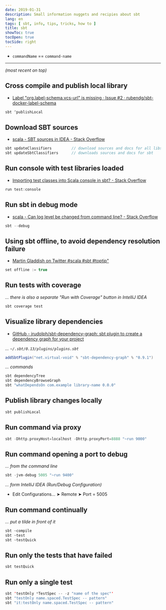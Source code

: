 ```yaml
---
date: 2019-01-31
description: Small information nuggets and recipies about sbt
lang: en
tags: [ sbt, info, tips, tricks, how to ]
title: sbt
showToc: true
tocOpen: true
tocSide: right
---
```


<!--more-->

* `commandName` == `command-name`

---

*(most recent on top)*

## Cross compile and publish local library

* [Label "org.label-schema.vcs-url" is missing · Issue #2 · rubendg/sbt-docker-label-schema](https://github.com/rubendg/sbt-docker-label-schema/issues/2#issuecomment-369343643)

```scala
sbt ^publishLocal
```

## Download SBT sources

* [scala - SBT sources in IDEA - Stack Overflow](http://stackoverflow.com/questions/17127367/sbt-sources-in-idea/17127380#17127380)

```scala
sbt updateClassifiers         // download sources and docs for all libs
sbt updateSbtClassifiers      // downloads sources and docs for sbt
```

## Run console with test libraries loaded

* [Importing test classes into Scala console in sbt? - Stack Overflow](http://stackoverflow.com/a/17031710)

```scala
run test:console
```

## Run sbt in debug mode

* [scala - Can log level be changed from command line? - Stack Overflow](http://stackoverflow.com/a/20745802/1380781)

```scala
sbt --debug
```

## Using sbt offline, to avoid dependency resolution failure

* [Martin Gladdish on Twitter #scala #sbt #toptip"](https://twitter.com/mgladdish/status/717749165757972480)

```scala
set offline := true
```

## Run tests with coverage

*... there is also a separate "Run with Coverage" button in IntelliJ IDEA*

```scala
sbt coverage test
```

## Visualize library dependencies

* [GitHub - jrudolph/sbt-dependency-graph: sbt plugin to create a dependency graph for your project](https://github.com/jrudolph/sbt-dependency-graph)

*... `~/.sbt/0.13/plugins/plugins.sbt`*

```scala
addSbtPlugin("net.virtual-void" % "sbt-dependency-graph" % "0.9.1")
```

*... commands*

```scala
sbt dependencyTree
sbt dependencyBrowseGraph
sbt "whatDependsOn com.example library-name 0.0.0"
```

## Publish library changes locally

```scala
sbt publishLocal
```

## Run command via proxy

```scala
sbt -Dhttp.proxyHost=localhost -Dhttp.proxyPort=8888 "~run 9000"
```

## Run command opening a port to debug

*... from the command line*

```scala
sbt -jvm-debug 5005 "~run 9400"
```

*... form IntelliJ IDEA (Run/Debug Configuration)*

* Edit Configurations... ➤ Remote ➤ Port = 5005

## Run command continually

*... put a tilde in front of it*

```scala
sbt ~compile
sbt ~test
sbt ~testQuick
```

## Run only the tests that have failed

```scala
sbt testQuick
```

## Run only a single test

```scala
sbt 'testOnly *TestSpec -- -z "name of the spec"'
sbt "testOnly name.spaced.TestSpec -- pattern"
sbt "it:testOnly name.spaced.TestSpec -- pattern"
```
